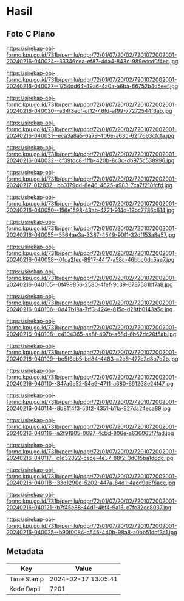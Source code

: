 # Hasil

## Foto C Plano

https://sirekap-obj-formc.kpu.go.id/731b/pemilu/pdpr/72/01/07/20/02/7201072002001-20240216-040024--33346cea-ef87-4da4-843c-989eccd0f4ec.jpg

https://sirekap-obj-formc.kpu.go.id/731b/pemilu/pdpr/72/01/07/20/02/7201072002001-20240216-040027--1754dd64-49a6-4a0a-a6ba-66752b4d5eef.jpg

https://sirekap-obj-formc.kpu.go.id/731b/pemilu/pdpr/72/01/07/20/02/7201072002001-20240216-040030--e34f3ecf-df12-46fd-af99-77272544f6ab.jpg

https://sirekap-obj-formc.kpu.go.id/731b/pemilu/pdpr/72/01/07/20/02/7201072002001-20240216-040031--eca3a8a5-6a79-406e-a63c-62f7663cfcfa.jpg

https://sirekap-obj-formc.kpu.go.id/731b/pemilu/pdpr/72/01/07/20/02/7201072002001-20240216-040032--cf39fdc8-1ffb-420b-8c3c-db975c538996.jpg

https://sirekap-obj-formc.kpu.go.id/731b/pemilu/pdpr/72/01/07/20/02/7201072002001-20240217-012832--bb3179dd-8e46-4625-a983-7ca7f218fcfd.jpg

https://sirekap-obj-formc.kpu.go.id/731b/pemilu/pdpr/72/01/07/20/02/7201072002001-20240216-040050--156e1598-43ab-4721-914d-19bc7786c614.jpg

https://sirekap-obj-formc.kpu.go.id/731b/pemilu/pdpr/72/01/07/20/02/7201072002001-20240216-040055--5564ae3a-3387-4549-90f1-32df153a8e57.jpg

https://sirekap-obj-formc.kpu.go.id/731b/pemilu/pdpr/72/01/07/20/02/7201072002001-20240216-040058--01ca2fec-8917-44f7-a58c-46bbc0dc5ae7.jpg

https://sirekap-obj-formc.kpu.go.id/731b/pemilu/pdpr/72/01/07/20/02/7201072002001-20240216-040105--0f499856-2580-4fef-9c39-6787581bf7a8.jpg

https://sirekap-obj-formc.kpu.go.id/731b/pemilu/pdpr/72/01/07/20/02/7201072002001-20240216-040106--0d47b18a-7ff3-424e-815c-d28fb0143a5c.jpg

https://sirekap-obj-formc.kpu.go.id/731b/pemilu/pdpr/72/01/07/20/02/7201072002001-20240216-040108--c4104365-ae8f-407b-a58d-6b62dc20f5ab.jpg

https://sirekap-obj-formc.kpu.go.id/731b/pemilu/pdpr/72/01/07/20/02/7201072002001-20240216-040109--be5f6cb5-bd84-4483-a2e6-477c2d8b7e2b.jpg

https://sirekap-obj-formc.kpu.go.id/731b/pemilu/pdpr/72/01/07/20/02/7201072002001-20240216-040110--347a6e52-54e9-4711-a680-691268e24f47.jpg

https://sirekap-obj-formc.kpu.go.id/731b/pemilu/pdpr/72/01/07/20/02/7201072002001-20240216-040114--8b8114f3-53f2-4351-b11a-827da24eca89.jpg

https://sirekap-obj-formc.kpu.go.id/731b/pemilu/pdpr/72/01/07/20/02/7201072002001-20240216-040116--a2f91905-0697-4cbd-806e-a636065f7fad.jpg

https://sirekap-obj-formc.kpu.go.id/731b/pemilu/pdpr/72/01/07/20/02/7201072002001-20240216-040117--c1d32022-cece-4e37-88f2-3d015ba1d6dc.jpg

https://sirekap-obj-formc.kpu.go.id/731b/pemilu/pdpr/72/01/07/20/02/7201072002001-20240216-040118--33d1290d-5202-447a-84d1-4acd9a6f6ace.jpg

https://sirekap-obj-formc.kpu.go.id/731b/pemilu/pdpr/72/01/07/20/02/7201072002001-20240216-040121--b7f45e88-44d1-4bf4-9a16-c7fc32ce8037.jpg

https://sirekap-obj-formc.kpu.go.id/731b/pemilu/pdpr/72/01/07/20/02/7201072002001-20240216-040025--b90f0084-c545-440b-98a8-a0bb51dcf3c1.jpg


## Metadata

| Key        | Value               |
| ---------- | ------------------- |
| Time Stamp | 2024-02-17 13:05:41 |
| Kode Dapil | 7201                |



